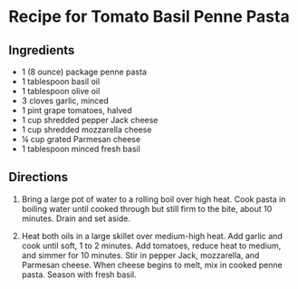 # Recipe for Tomato Basil Penne Pasta

## Ingredients
- 1 (8 ounce) package penne pasta
- 1 tablespoon basil oil
- 1 tablespoon olive oil
- 3 cloves garlic, minced
- 1 pint grape tomatoes, halved
- 1 cup shredded pepper Jack cheese
- 1 cup shredded mozzarella cheese
- ¼ cup grated Parmesan cheese
- 1 tablespoon minced fresh basil

## Directions
1. Bring a large pot of water to a rolling boil over high heat. Cook pasta in boiling 
water until cooked through but still firm to the bite, about 10 minutes. Drain and set aside.

2. Heat both oils in a large skillet over medium-high heat. Add garlic and cook 
until soft, 1 to 2 minutes. Add tomatoes, reduce heat to medium, and simmer for 
10 minutes. Stir in pepper Jack, mozzarella, and Parmesan cheese. When cheese 
begins to melt, mix in cooked penne pasta. Season with fresh basil.
